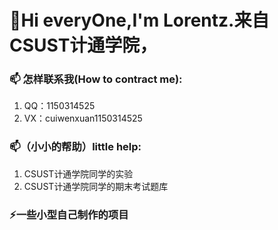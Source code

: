 #  👋Hi everyOne,I'm Lorentz.来自CSUST计通学院，
### 📫 怎样联系我(How to contract me):
1. QQ：1150314525
2. VX：cuiwenxuan1150314525

### 📫（小小的帮助）little help:
1. CSUST计通学院同学的实验
2. CSUST计通学院同学的期末考试题库

### ⚡一些小型自己制作的项目
<!--
**hendredlorentz/hendredlorentz** is a ✨ _special_ ✨ repository because its `README.md` (this file) appears on your GitHub profile.

Here are some ideas to get you started:

- 🔭 I’m currently working on ...
- 🌱 I’m currently learning ...
- 👯 I’m looking to collaborate on ...
- 🤔 I’m looking for help with ...
- 💬 Ask me about ...
- 📫 How to reach me: ...
- 😄 Pronouns: ...
-  Fun fact: ...
-->
